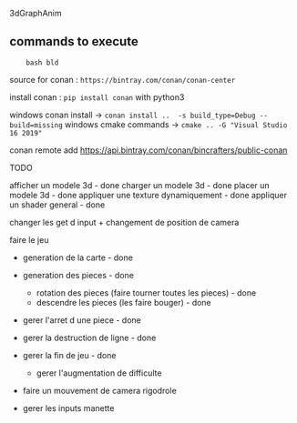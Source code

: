 3dGraphAnim

## commands to execute
```
	bash bld
```

source for conan : `https://bintray.com/conan/conan-center`

install conan : `pip install conan` with python3

windows conan install -> `conan install ..	-s build_type=Debug --build=missing`
windows cmake commands -> `cmake .. -G "Visual Studio 16 2019"`

conan remote add <REMOTE> https://api.bintray.com/conan/bincrafters/public-conan

TODO

afficher un modele 3d - done
charger un modele 3d - done
placer un modele 3d - done
appliquer une texture dynamiquement - done
appliquer un shader general - done

changer les get d input + changement de position de camera

faire le jeu
 - generation de la carte - done
 - generation des pieces - done
   - rotation des pieces (faire tourner toutes les pieces) - done
   - descendre les pieces (les faire bouger) - done
 - gerer l'arret d une piece - done
 - gerer la destruction de ligne - done
 - gerer la fin de jeu - done
   - gerer l'augmentation de difficulte

 - faire un mouvement de camera rigodrole
 - gerer les inputs manette